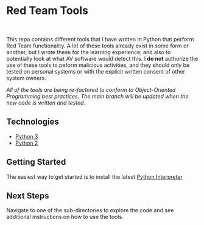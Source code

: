 # Red Team Tools

<br/>

This repo contains different tools that I have written in Python that perform Red Team functionality. A lot of these tools already exist in some form or another, but I wrote these for the learning experience, and also to potentially look at what AV software would detect this. I **do not** authorize the use of these tools to peform malicious activities, and they should only be tested on personal systems or with the explicit written consent of other system owners.  

*All of the tools are being re-factored to conform to Object-Oriented Programming best practices. The main branch will be updated when the new code is written and tested.*

## Technologies

* [Python 3](https://www.python.org/)
* [Python 2](https://www.python.org/)

## Getting Started

The easiest way to get started is to install the latest [Python Interpreter](https://www.python.org/downloads/)

## Next Steps

Navigate to one of the sub-directories to explore the code and see additional instructions on how to use the tools.
